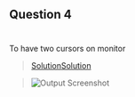 
## Question 4
#
To have two cursors on monitor
>[Solution](./q4.sh)[Solution](./q4.sh)

>![Output Screenshot](./output1.jpg)
#